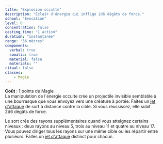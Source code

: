 ```yaml
---
title: "Explosion occulte"
description: "Éclair d'énergie qui inflige 2d6 dégâts de force."
school: "Évocation"
level: 0
concentration: false
casting_time: "1 action"
duration: "instantanée"
range: "36 mètres"
components:
  verbal: true
  somatic: true
  material: false
  materials: ""
ritual: false
classes:
    - Magie
---
```

**Coût** : 1 points de Magie  
La manipulation de l'énergie occulte crée un projectile invisible semblable à une bourrasque que vous envoyez vers une créature à portée. Faites un [jet d'attaque](/combattre/#jets-d-attaque) de sort à distance contre la cible. Si vous réussissez, elle subit 2d6 dégâts de force.

Le sort crée des rayons supplémentaires quand vous atteignez certains niveaux : deux rayons au niveau 5, trois au niveau 11 et quatre au niveau 17. Vous pouvez diriger tous les rayons sur une même cible ou les répartir entre plusieurs. Faites un [jet d'attaque](/combattre/#jets-d-attaque) distinct pour chacun.
